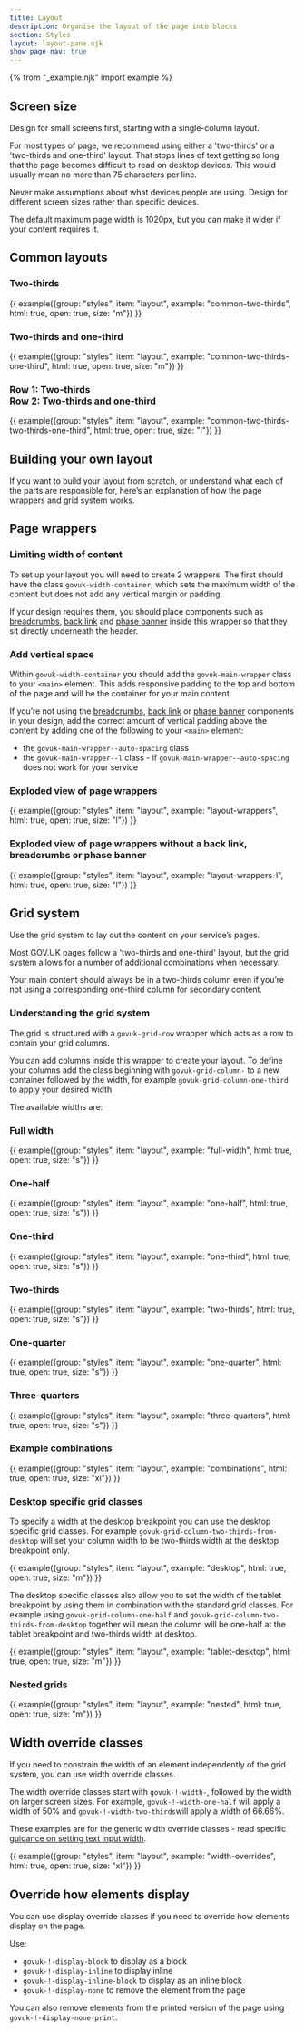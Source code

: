 ```yaml
---
title: Layout
description: Organise the layout of the page into blocks
section: Styles
layout: layout-pane.njk
show_page_nav: true
---
```


{% from "_example.njk" import example %}

## Screen size

Design for small screens first, starting with a single-column layout.

For most types of page, we recommend using either a 'two-thirds' or a 'two-thirds and one-third' layout. That stops lines of text getting so long that the page becomes difficult to read on desktop devices. This would usually mean no more than 75 characters per line.

Never make assumptions about what devices people are using. Design for different screen sizes rather than specific devices.

The default maximum page width is 1020px, but you can make it wider if your content requires it.


## Common layouts


### Two-thirds

{{ example({group: "styles", item: "layout", example: "common-two-thirds", html: true, open: true, size: "m"}) }}

### Two-thirds and one-third

{{ example({group: "styles", item: "layout", example: "common-two-thirds-one-third", html: true, open: true, size: "m"}) }}


### Row 1: Two-thirds <br>Row 2: Two-thirds and one-third

{{ example({group: "styles", item: "layout", example: "common-two-thirds-two-thirds-one-third", html: true, open: true, size: "l"}) }}


## Building your own layout

If you want to build your layout from scratch, or understand what each of the parts are responsible for, here’s an explanation of how the page wrappers and grid system works.

## Page wrappers

### Limiting width of content

To set up your layout you will need to create 2 wrappers. The first should have the class  `govuk-width-container`, which sets the maximum width of the content but does not add any vertical margin or padding.

If your design requires them, you should place components such as [breadcrumbs](/components/breadcrumbs/), [back link](/components/back-link/) and [phase banner](/components/phase-banner/) inside this wrapper so that they sit directly underneath the header.

### Add vertical space

Within `govuk-width-container` you should add the `govuk-main-wrapper` class to your `<main>` element. This adds responsive padding to the top and bottom of the page and will be the container for your main content.

If you’re not using the [breadcrumbs](/components/breadcrumbs/), [back link](/components/back-link/) or [phase banner](/components/phase-banner/) components in your design, add the correct amount of vertical padding above the content by adding one of the following to your `<main>` element:

- the `govuk-main-wrapper--auto-spacing` class
- the `govuk-main-wrapper--l` class - if `govuk-main-wrapper--auto-spacing` does not work for your service

### Exploded view of page wrappers

{{ example({group: "styles", item: "layout", example: "layout-wrappers", html: true, open: true, size: "l"}) }}

### Exploded view of page wrappers without a back link, breadcrumbs or phase banner

{{ example({group: "styles", item: "layout", example: "layout-wrappers-l", html: true, open: true, size: "l"}) }}

## Grid system

Use the grid system to lay out the content on your service’s pages.

Most GOV.UK pages follow a 'two-thirds and one-third' layout, but the grid system allows for a number of additional combinations when necessary.

Your main content should always be in a two-thirds column even if you’re not using a corresponding one-third column for secondary content.

### Understanding the grid system

The grid is structured with a `govuk-grid-row` wrapper which acts as a row to contain your grid columns.

You can add columns inside this wrapper to create your layout. To define your columns add the class beginning with `govuk-grid-column-` to a new container followed by the width, for example `govuk-grid-column-one-third` to apply your desired width.

The available widths are:

### Full width

{{ example({group: "styles", item: "layout", example: "full-width", html: true, open: true, size: "s"}) }}

### One-half

{{ example({group: "styles", item: "layout", example: "one-half", html: true, open: true, size: "s"}) }}

### One-third

{{ example({group: "styles", item: "layout", example: "one-third", html: true, open: true, size: "s"}) }}

### Two-thirds

{{ example({group: "styles", item: "layout", example: "two-thirds", html: true, open: true, size: "s"}) }}

### One-quarter

{{ example({group: "styles", item: "layout", example: "one-quarter", html: true, open: true, size: "s"}) }}

### Three-quarters

{{ example({group: "styles", item: "layout", example: "three-quarters", html: true, open: true, size: "s"}) }}

### Example combinations

{{ example({group: "styles", item: "layout", example: "combinations", html: true, open: true, size: "xl"}) }}

### Desktop specific grid classes

To specify a width at the desktop breakpoint you can use the desktop specific grid classes. For example `govuk-grid-column-two-thirds-from-desktop` will set your column width to be two-thirds width at the desktop breakpoint only.

{{ example({group: "styles", item: "layout", example: "desktop", html: true, open: true, size: "m"}) }}

The desktop specific classes also allow you to set the width of the tablet breakpoint by using them in combination with the standard grid classes. For example using `govuk-grid-column-one-half` and `govuk-grid-column-two-thirds-from-desktop` together will mean the column will be one-half at the tablet breakpoint and two-thirds width at desktop.

{{ example({group: "styles", item: "layout", example: "tablet-desktop", html: true, open: true, size: "m"}) }}

### Nested grids

{{ example({group: "styles", item: "layout", example: "nested", html: true, open: true, size: "m"}) }}


## Width override classes

If you need to constrain the width of an element independently of the grid system, you can use width override classes.

The width override classes start with `govuk-!-width-`, followed by the width on larger screen sizes. For example, `govuk-!-width-one-half` will apply a width of 50% and `govuk-!-width-two-thirds`will apply a width of 66.66%.

These examples are for the generic width override classes - read specific [guidance on setting text input width](/components/text-input/#use-appropriately-sized-text-inputs).

{{ example({group: "styles", item: "layout", example: "width-overrides", html: true, open: true, size: "xl"}) }}

## Override how elements display

You can use display override classes if you need to override how elements display on the page.

Use:

- `govuk-!-display-block` to display as a block
- `govuk-!-display-inline` to display inline
- `govuk-!-display-inline-block` to display as an inline block
- `govuk-!-display-none` to remove the element from the page

You can also remove elements from the printed version of the page using `govuk-!-display-none-print`.
